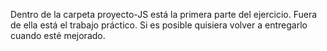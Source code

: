Dentro de la carpeta proyecto-JS está la primera parte del ejercicio. Fuera de ella está el trabajo práctico. Si es posible quisiera volver a entregarlo cuando esté mejorado.
